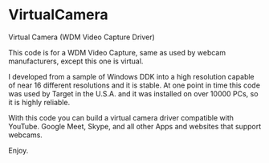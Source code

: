 # VirtualCamera
Virtual Camera (WDM Video Capture Driver)

This code is for a WDM Video Capture, same as used by webcam manufacturers, except this one is virtual.

I developed from a sample of Windows DDK into a high resolution capable of near 16 different resolutions
and it is stable. At one point in time this code was used by Target in the U.S.A. and it was installed
on over 10000 PCs, so it is highly reliable.

With this code you can build a virtual camera driver compatible with YouTube. Google Meet, 
Skype, and all other Apps and websites that support webcams.

Enjoy.
